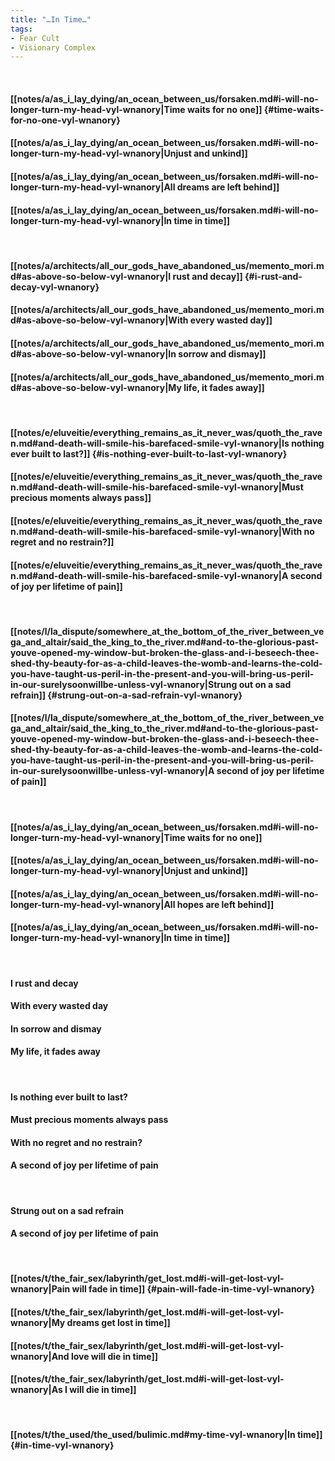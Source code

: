 ```yaml
---
title: "…In Time…"
tags:
- Fear Cult
- Visionary Complex
---
```

&nbsp;
#### [[notes/a/as_i_lay_dying/an_ocean_between_us/forsaken.md#i-will-no-longer-turn-my-head-vyl-wnanory|Time waits for no one]] {#time-waits-for-no-one-vyl-wnanory}
#### [[notes/a/as_i_lay_dying/an_ocean_between_us/forsaken.md#i-will-no-longer-turn-my-head-vyl-wnanory|Unjust and unkind]]
#### [[notes/a/as_i_lay_dying/an_ocean_between_us/forsaken.md#i-will-no-longer-turn-my-head-vyl-wnanory|All dreams are left behind]]
#### [[notes/a/as_i_lay_dying/an_ocean_between_us/forsaken.md#i-will-no-longer-turn-my-head-vyl-wnanory|In time  in time]]
&nbsp;
#### [[notes/a/architects/all_our_gods_have_abandoned_us/memento_mori.md#as-above-so-below-vyl-wnanory|I rust and decay]] {#i-rust-and-decay-vyl-wnanory}
#### [[notes/a/architects/all_our_gods_have_abandoned_us/memento_mori.md#as-above-so-below-vyl-wnanory|With every wasted day]]
#### [[notes/a/architects/all_our_gods_have_abandoned_us/memento_mori.md#as-above-so-below-vyl-wnanory|In sorrow and dismay]]
#### [[notes/a/architects/all_our_gods_have_abandoned_us/memento_mori.md#as-above-so-below-vyl-wnanory|My life, it fades away]]
&nbsp;
#### [[notes/e/eluveitie/everything_remains_as_it_never_was/quoth_the_raven.md#and-death-will-smile-his-barefaced-smile-vyl-wnanory|Is nothing ever built to last?]] {#is-nothing-ever-built-to-last-vyl-wnanory}
#### [[notes/e/eluveitie/everything_remains_as_it_never_was/quoth_the_raven.md#and-death-will-smile-his-barefaced-smile-vyl-wnanory|Must precious moments always pass]]
#### [[notes/e/eluveitie/everything_remains_as_it_never_was/quoth_the_raven.md#and-death-will-smile-his-barefaced-smile-vyl-wnanory|With no regret and no restrain?]]
#### [[notes/e/eluveitie/everything_remains_as_it_never_was/quoth_the_raven.md#and-death-will-smile-his-barefaced-smile-vyl-wnanory|A second of joy per lifetime of pain]]
&nbsp;
#### [[notes/l/la_dispute/somewhere_at_the_bottom_of_the_river_between_vega_and_altair/said_the_king_to_the_river.md#and-to-the-glorious-past-youve-opened-my-window-but-broken-the-glass-and-i-beseech-thee-shed-thy-beauty-for-as-a-child-leaves-the-womb-and-learns-the-cold-you-have-taught-us-peril-in-the-present-and-you-will-bring-us-peril-in-our-surelysoonwillbe-unless-vyl-wnanory|Strung out on a sad refrain]] {#strung-out-on-a-sad-refrain-vyl-wnanory}
#### [[notes/l/la_dispute/somewhere_at_the_bottom_of_the_river_between_vega_and_altair/said_the_king_to_the_river.md#and-to-the-glorious-past-youve-opened-my-window-but-broken-the-glass-and-i-beseech-thee-shed-thy-beauty-for-as-a-child-leaves-the-womb-and-learns-the-cold-you-have-taught-us-peril-in-the-present-and-you-will-bring-us-peril-in-our-surelysoonwillbe-unless-vyl-wnanory|A second of joy per lifetime of pain]]
&nbsp;
#### [[notes/a/as_i_lay_dying/an_ocean_between_us/forsaken.md#i-will-no-longer-turn-my-head-vyl-wnanory|Time waits for no one]]
#### [[notes/a/as_i_lay_dying/an_ocean_between_us/forsaken.md#i-will-no-longer-turn-my-head-vyl-wnanory|Unjust and unkind]]
#### [[notes/a/as_i_lay_dying/an_ocean_between_us/forsaken.md#i-will-no-longer-turn-my-head-vyl-wnanory|All hopes are left behind]]
#### [[notes/a/as_i_lay_dying/an_ocean_between_us/forsaken.md#i-will-no-longer-turn-my-head-vyl-wnanory|In time  in time]]
&nbsp;
#### I rust and decay
#### With every wasted day
#### In sorrow and dismay
#### My life, it fades away
&nbsp;
#### Is nothing ever built to last?
#### Must precious moments always pass
#### With no regret and no restrain?
#### A second of joy per lifetime of pain
&nbsp;
#### Strung out on a sad refrain
#### A second of joy per lifetime of pain
&nbsp;
#### [[notes/t/the_fair_sex/labyrinth/get_lost.md#i-will-get-lost-vyl-wnanory|Pain will fade in time]] {#pain-will-fade-in-time-vyl-wnanory}
#### [[notes/t/the_fair_sex/labyrinth/get_lost.md#i-will-get-lost-vyl-wnanory|My dreams get lost in time]]
#### [[notes/t/the_fair_sex/labyrinth/get_lost.md#i-will-get-lost-vyl-wnanory|And love will die in time]]
#### [[notes/t/the_fair_sex/labyrinth/get_lost.md#i-will-get-lost-vyl-wnanory|As I will die in time]]
&nbsp;
#### [[notes/t/the_used/the_used/bulimic.md#my-time-vyl-wnanory|In time]] {#in-time-vyl-wnanory}
